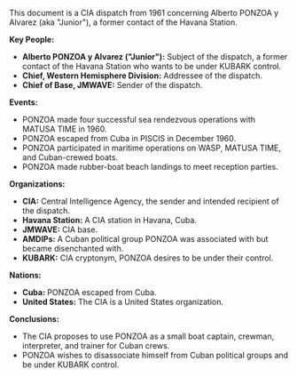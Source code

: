 This document is a CIA dispatch from 1961 concerning Alberto PONZOA y Alvarez (aka "Junior"), a former contact of the Havana Station.

**Key People:**

*   **Alberto PONZOA y Alvarez ("Junior"):** Subject of the dispatch, a former contact of the Havana Station who wants to be under KUBARK control.
*   **Chief, Western Hemisphere Division:** Addressee of the dispatch.
*   **Chief of Base, JMWAVE:** Sender of the dispatch.

**Events:**

*   PONZOA made four successful sea rendezvous operations with MATUSA TIME in 1960.
*   PONZOA escaped from Cuba in PISCIS in December 1960.
*   PONZOA participated in maritime operations on WASP, MATUSA TIME, and Cuban-crewed boats.
*   PONZOA made rubber-boat beach landings to meet reception parties.

**Organizations:**

*   **CIA:** Central Intelligence Agency, the sender and intended recipient of the dispatch.
*   **Havana Station:** A CIA station in Havana, Cuba.
*   **JMWAVE:** CIA base.
*   **AMDIPs:** A Cuban political group PONZOA was associated with but became disenchanted with.
*   **KUBARK:** CIA cryptonym, PONZOA desires to be under their control.

**Nations:**

*   **Cuba:** PONZOA escaped from Cuba.
*   **United States:** The CIA is a United States organization.

**Conclusions:**

*   The CIA proposes to use PONZOA as a small boat captain, crewman, interpreter, and trainer for Cuban crews.
*   PONZOA wishes to disassociate himself from Cuban political groups and be under KUBARK control.
